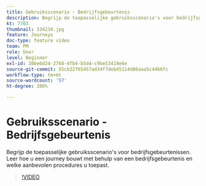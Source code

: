 ```yaml
---
title: Gebruiksscenario - Bedrijfsgebeurtenis
description: Begrijp de toepasselijke gebruiksscenario's voor bedrijfsgebeurtenissen. Leer hoe u een journey bouwt met behulp van een bedrijfsgebeurtenis en welke aanbevolen procedures u toepast.
kt: 7703
thumbnail: 334234.jpg
feature: Journeys
doc-type: feature video
team: PM
role: User
level: Beginner
exl-id: 38be6d24-2760-4fb4-b5d4-c9be53419e6e
source-git-commit: 55cb22765457ad34f7deb45114d06aaa5c4466fc
workflow-type: tm+mt
source-wordcount: '57'
ht-degree: 100%

---
```


# Gebruiksscenario - Bedrijfsgebeurtenis

Begrijp de toepasselijke gebruiksscenario&#39;s voor bedrijfsgebeurtenissen. Leer hoe u een journey bouwt met behulp van een bedrijfsgebeurtenis en welke aanbevolen procedures u toepast.

>[!VIDEO](https://video.tv.adobe.com/v/334234?quality=12)
